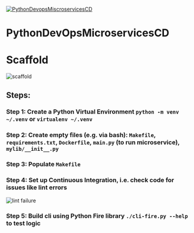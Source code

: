 [![PythonDevopsMiscroservicesCD](https://github.com/Serafiel/PythonDevOpsMIcroservicesCD/actions/workflows/devops.yml/badge.svg)](https://github.com/Serafiel/PythonDevOpsMIcroservicesCD/actions/workflows/devops.yml)

# PythonDevOpsMicroservicesCD

# Scaffold

![scaffold](https://user-images.githubusercontent.com/47248860/213919476-5204ec8d-d8f1-4fe1-ae6e-564100e5ff88.png)

## Steps:

### Step 1: Create a Python Virtual Environment `python -m venv ~/.venv` or `virtualenv ~/.venv`

### Step 2:  Create empty files (e.g. via bash): `Makefile`, `requirements.txt`, `Dockerfile`, `main.py` (to run microservice), `mylib/__init__.py`

### Step 3: Populate `Makefile`

### Step 4: Set up Continuous Integration, i.e. check code for issues like lint errors
![lint failure](https://user-images.githubusercontent.com/47248860/213938422-5d9af99b-2abd-4959-8259-5f17906782bc.png)

### Step 5: Build cli using Python Fire library `./cli-fire.py --help` to test logic
